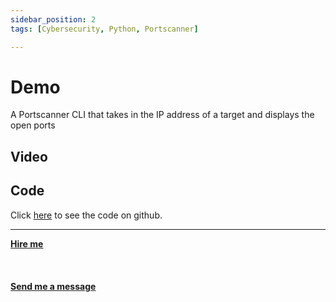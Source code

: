 ```yaml
---
sidebar_position: 2
tags: [Cybersecurity, Python, Portscanner]

---
```


# Demo

A Portscanner CLI that takes in the IP address of a target and displays the open ports

## Video

## Code

Click [here](https://github.com/mherzog4/portscanner) to see the code on github.

<hr></hr>

<a href="https://calendly.com/mattherzog/business-chat" target="_blank"><b><u>Hire me</u></b></a>
<br></br>
<br></br>
<a href="mailto:matt@mattherzog.me" target="_blank"><b><u>Send me a message</u></b></a>